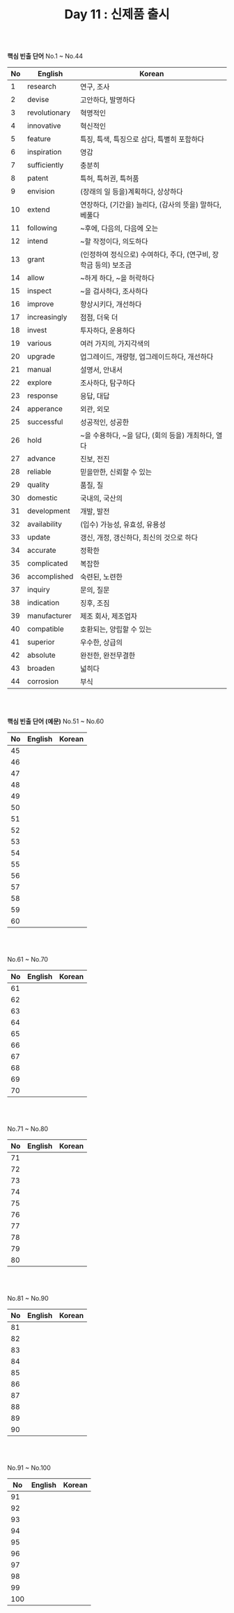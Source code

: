 <div align='center'>
    <h1>Day 11 : 신제품 출시</h1>
</div>

<br>
<br>

<b>핵심 빈출 단어</b> No.1 ~ No.44

|No|English|Korean|
|---|---|---|
|1|research|연구, 조사|
|2|devise|고안하다, 발명하다|
|3|revolutionary|혁명적인|
|4|innovative|혁신적인|
|5|feature|특징, 특색, 특징으로 삼다, 특별히 포함하다|
|6|inspiration|영감|
|7|sufficiently|충분히|
|8|patent|특허, 특허권, 특허품|
|9|envision|(장래의 일 등을)계획하다, 상상하다|
|10|extend|연장하다, (기간을) 늘리다, (감사의 뜻을) 말하다, 베풀다|
|11|following|~후에, 다음의, 다음에 오는|
|12|intend|~할 작정이다, 의도하다|
|13|grant|(인정하여 정식으로) 수여하다, 주다, (연구비, 장학금 등의) 보조금|
|14|allow|~하게 하다, ~을 허락하다|
|15|inspect|~을 검사하다, 조사하다|
|16|improve|향상시키다, 개선하다|
|17|increasingly|점점, 더욱 더|
|18|invest|투자하다, 운용하다|
|19|various|여러 가지의, 가지각색의|
|20|upgrade|업그레이드, 개량형, 업그레이드하다, 개선하다|
|21|manual|설명서, 안내서|
|22|explore|조사하다, 탐구하다|
|23|response|응답, 대답|
|24|apperance|외관, 외모|
|25|successful|성공적인, 성공한|
|26|hold|~을 수용하다, ~을 담다, (회의 등을) 개최하다, 열다|
|27|advance|진보, 전진|
|28|reliable|믿을만한, 신뢰할 수 있는|
|29|quality|품질, 질|
|30|domestic|국내의, 국산의|
|31|development|개발, 발전|
|32|availability|(입수) 가능성, 유효성, 유용성|
|33|update|갱신, 개정, 갱신하다, 최신의 것으로 하다|
|34|accurate|정확한|
|35|complicated|복잡한|
|36|accomplished|숙련된, 노련한|
|37|inquiry|문의, 질문|
|38|indication|징후, 조짐|
|39|manufacturer|제조 회사, 제조업자|
|40|compatible|호환되는, 양립할 수 있는|
|41|superior|우수한, 상급의|
|42|absolute|완전한, 완전무결한|
|43|broaden|넓히다|
|44|corrosion|부식|


<br>
<br>

<b>핵심 빈출 단어 (예문)</b> No.51 ~ No.60

|No|English|Korean|
|---|---|---|
|45||
|46||
|47||
|48||
|49||
|50||
|51||
|52||
|53||
|54||
|55||
|56||
|57||
|58||
|59||
|60||

<br>
<br>

No.61 ~ No.70

|No|English|Korean|
|---|---|---|
|61||
|62||
|63||
|64||
|65||
|66||
|67||
|68||
|69||
|70||

<br>
<br>

No.71 ~ No.80

|No|English|Korean|
|---|---|---|
|71||
|72||
|73||
|74||
|75||
|76||
|77||
|78||
|79||
|80||

<br>
<br>

No.81 ~ No.90

|No|English|Korean|
|---|---|---|
|81||
|82||
|83||
|84||
|85||
|86||
|87||
|88||
|89||
|90||

<br>
<br>

No.91 ~ No.100

|No|English|Korean|
|---|---|---|
|91||
|92||
|93||
|94||
|95||
|96||
|97||
|98||
|99||
|100||

<br>
<br>

